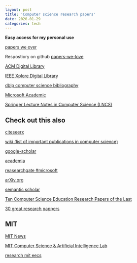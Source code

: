 ```yaml
---
layout: post
title: 'Computer science research papers'
date: 2020-01-29
categories: tech
---
```



**Easy access for my personal use**

[papers we over](https://paperswelove.org/) 

Respostiory on github [papers-we-love](https://github.com/papers-we-love/papers-we-love)



[ACM Digital Library](https://dl.acm.org/search/advanced)


[IEEE Xplore Digital Library](https://ieeexplore.ieee.org/Xplore/home.jsp)


[dblp computer science bibliography](https://dblp.uni-trier.de/)


[Microsoft Academic](https://academic.microsoft.com/home)


[Springer Lecture Notes in Computer Science (LNCS)](https://link.springer.com/search?facet-series=%22558%22)



## Check out this also

[citeseerx](http://citeseerx.ist.psu.edu/index)


[wiki (list of important publications in computer science)](https://en.m.wikipedia.org/wiki/List_of_important_publications_in_computer_science)



[google-scholar](https://scholar.google.com/)


[academia](https://www.academia.edu/)


[reasearchgate #microsoft](https://www.researchgate.net/)


[arXiv.org](https://arxiv.org/archive/cs)


[semantic scholar](https://www.semanticscholar.org/)


[Ten Computer Science Education Research Papers of the Last](https://www.acm.org/media-center/2019/march/sigcse-top-10-papers)


[30 great research pappers](https://www.aresearchguide.com/30-computer-science-research-paper-topics.html)

## MIT

[MIT News](http://news.mit.edu/topic/computers)


[MIT Computer Science & Artificial Intelligence Lab](https://www.csail.mit.edu/research)


[research mit eecs](https://www.eecs.mit.edu/research)
